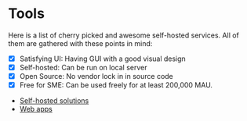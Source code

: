 # Tools

Here is a list of cherry picked and awesome self-hosted services. All of them are gathered with these points in mind:

- [x] Satisfying UI: Having GUI with a good visual design
- [x] Self-hosted: Can be run on local server
- [x] Open Source: No vendor lock in in source code
- [x] Free for SME: Can be used freely for at least 200,000 MAU.

* [Self-hosted solutions](https://github.com/maazamaani/Tools/blob/main/self-hosted.md)
* [Web apps](https://github.com/maazamaani/Tools/blob/main/web-apps.md)
